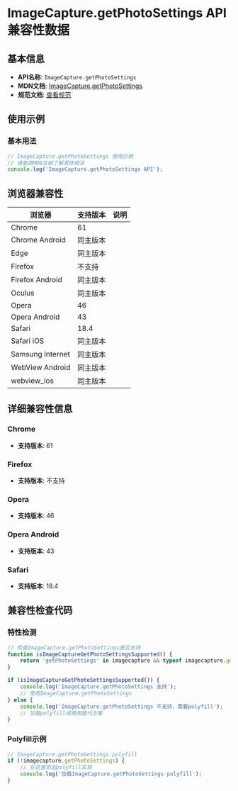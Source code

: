 # ImageCapture.getPhotoSettings API 兼容性数据

## 基本信息

- **API名称**: `ImageCapture.getPhotoSettings`
- **MDN文档**: [ImageCapture.getPhotoSettings](https://developer.mozilla.org/docs/Web/API/ImageCapture/getPhotoSettings)
- **规范文档**: [查看规范](https://w3c.github.io/mediacapture-image/#dom-imagecapture-getphotosettings)

## 使用示例

### 基本用法

```javascript
// ImageCapture.getPhotoSettings 使用示例
// 请查阅MDN文档了解具体用法
console.log('ImageCapture.getPhotoSettings API');
```

## 浏览器兼容性

| 浏览器 | 支持版本 | 说明 |
|--------|----------|------|
| Chrome | 61 |  |
| Chrome Android | 同主版本 |  |
| Edge | 同主版本 |  |
| Firefox | 不支持 |  |
| Firefox Android | 同主版本 |  |
| Oculus | 同主版本 |  |
| Opera | 46 |  |
| Opera Android | 43 |  |
| Safari | 18.4 |  |
| Safari iOS | 同主版本 |  |
| Samsung Internet | 同主版本 |  |
| WebView Android | 同主版本 |  |
| webview_ios | 同主版本 |  |

## 详细兼容性信息

### Chrome

- **支持版本**: 61

### Firefox

- **支持版本**: 不支持

### Opera

- **支持版本**: 46

### Opera Android

- **支持版本**: 43

### Safari

- **支持版本**: 18.4

## 兼容性检查代码

### 特性检测

```javascript
// 检查ImageCapture.getPhotoSettings是否支持
function isImageCaptureGetPhotoSettingsSupported() {
    return 'getPhotoSettings' in imagecapture && typeof imagecapture.getPhotoSettings === 'function';
}

if (isImageCaptureGetPhotoSettingsSupported()) {
    console.log('ImageCapture.getPhotoSettings 支持');
    // 使用ImageCapture.getPhotoSettings
} else {
    console.log('ImageCapture.getPhotoSettings 不支持，需要polyfill');
    // 加载polyfill或使用替代方案
}
```

### Polyfill示例

```javascript
// ImageCapture.getPhotoSettings polyfill
if (!imagecapture.getPhotoSettings) {
    // 在这里添加polyfill实现
    console.log('加载ImageCapture.getPhotoSettings polyfill');
}
```

